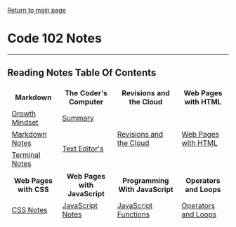 [Return to main page](https://KrisDunning.github.io/reading-notes/)

# Code 102 Notes

*****
## Reading Notes Table Of Contents

<style>
 table,th,tr,td{
     border:1px solid white;
     border-collapse:none;
     border-color:white;
 };
 td{
     border-bottom:none;
 }
</style>
<table>
   <tr>
    <th>Markdown</th>
    <th>The Coder's Computer</th>
    <th> Revisions and the Cloud</th>
    <th> Web Pages with HTML</th>
   </tr>
   <tr>
        <td><a href="https://KrisDunning.github.io/reading-notes/GrowthMindset.html">Growth Mindset</a>
        </td>
        <td>
        <a href="https://KrisDunning.github.io/reading-notes/Read02-Summary.html">Summary</a>
        </td>
        <td rowspan=3>
          <a href="https://krisdunning.github.io/reading-notes/Read03-RevisionsAndTheCloud.html">Revisions and the Cloud</a>
        </td>
        <td rowspan=3>
          <a href="https://krisdunning.github.io/reading-notes/Read04-StructureWebPagesWithHTML.html">Web Pages with HTML</a>
        </td>
   </tr>
   <tr>
        <td><a href="https://KrisDunning.github.io/reading-notes/Read01-Learning%20Markdown.html">Markdown Notes</a>
        </td>
        <td rowspan=2><a href="https://KrisDunning.github.io/reading-notes/Read02-TextEditors.html">Text Editor's</a>
        </td>
   </tr>
   <tr>
          <td><a href="https://KrisDunning.github.io/reading-notes/Read02-TerminalNotes.html">Terminal Notes</a>
          </td>
    </tr>
    <th>
     Web Pages with CSS
    </th>
    <th>Web Pages with JavaScript</th>
    <th>Programming With JavaScript</th>
    <th>Operators and Loops</th>
    <tr>
          <td>
            <a href="https://KrisDunning.github.io/reading-notes/Read05-DesignWebPagesWithCSS.html">CSS Notes</a>
          </td>
          <td>
            <a href="https://KrisDunning.github.io/reading-notes/Read06-WebPagesWithDynamicJS.html">JavaScript Notes</a>
          </td>
          <td><a href="https://KrisDunning.github.io/reading-notes/Read07-ProgrammingWithJS.html">JavaScript Functions</a></td>
          <td><a href="https://KrisDunning.github.io/reading-notes/Read08-OperatorsAndLoops.html">Operators and Loops</a></td>
    </tr>
</table>
